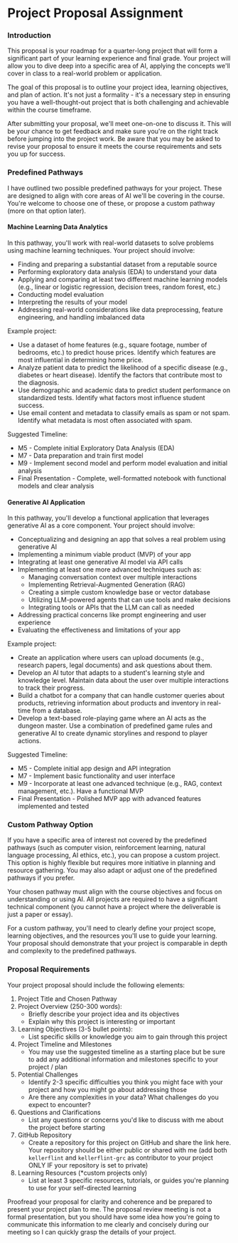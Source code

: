 # Project Proposal Assignment

### Introduction

This proposal is your roadmap for a quarter-long project that will form a significant part of your learning experience and final grade. Your project will allow you to dive deep into a specific area of AI, applying the concepts we'll cover in class to a real-world problem or application.

The goal of this proposal is to outline your project idea, learning objectives, and plan of action. It's not just a formality - it's a necessary step in ensuring you have a well-thought-out project that is both challenging and achievable within the course timeframe. 

After submitting your proposal, we'll meet one-on-one to discuss it. This will be your chance to get feedback and make sure you're on the right track before jumping into the project work. Be aware that you may be asked to revise your proposal to ensure it meets the course requirements and sets you up for success.

### Predefined Pathways

 I have outlined two possible predefined pathways for your project. These are designed to align with core areas of AI we'll be covering in the course. You're welcome to choose one of these, or propose a custom pathway (more on that option later).

#### Machine Learning Data Analytics

In this pathway, you'll work with real-world datasets to solve problems using machine learning techniques. Your project should involve:
- Finding and preparing a substantial dataset from a reputable source
- Performing exploratory data analysis (EDA) to understand your data
- Applying and comparing at least two different machine learning models (e.g., linear or logistic regression, decision trees, random forest, etc.)
- Conducting model evaluation
- Interpreting the results of your model
- Addressing real-world considerations like data preprocessing, feature engineering, and handling imbalanced data

Example project:
- Use a dataset of home features (e.g., square footage, number of bedrooms, etc.) to predict house prices. Identify which features are most influential in determining home price.
- Analyze patient data to predict the likelihood of a specific disease (e.g., diabetes or heart disease). Identify the factors that contribute most to the diagnosis.
- Use demographic and academic data to predict student performance on standardized tests. Identify what factors most influence student success.
- Use email content and metadata to classify emails as spam or not spam. Identify what metadata is most often associated with spam.

Suggested Timeline:
- M5 - Complete initial Exploratory Data Analysis (EDA)
- M7 - Data preparation and train first model
- M9 - Implement second model and perform model evaluation and initial analysis
- Final Presentation - Complete, well-formatted notebook with functional models and clear analysis
#### Generative AI Application

In this pathway, you'll develop a functional application that leverages generative AI as a core component. Your project should involve:
- Conceptualizing and designing an app that solves a real problem using generative AI
- Implementing a minimum viable product (MVP) of your app
- Integrating at least one generative AI model via API calls
- Implementing at least one more advanced techniques such as:
	- Managing conversation context over multiple interactions
	- Implementing Retrieval-Augmented Generation (RAG)
	- Creating a simple custom knowledge base or vector database
	- Utilizing LLM-powered agents that can use tools and make decisions
	- Integrating tools or APIs that the LLM can call as needed
- Addressing practical concerns like prompt engineering and user experience
- Evaluating the effectiveness and limitations of your app

Example project:
- Create an application where users can upload documents (e.g., research papers, legal documents) and ask questions about them.
- Develop an AI tutor that adapts to a student's learning style and knowledge level. Maintain data about the user over multiple interactions to track their progress.
- Build a chatbot for a company that can handle customer queries about products, retrieving information about products and inventory in real-time from a database.
- Develop a text-based role-playing game where an AI acts as the dungeon master. Use a combination of predefined game rules and generative AI to create dynamic storylines and respond to player actions.

Suggested Timeline:
- M5 - Complete initial app design and API integration
- M7 - Implement basic functionality and user interface
- M9 - Incorporate at least one advanced technique (e.g., RAG, context management, etc.). Have a functional MVP
- Final Presentation - Polished MVP app with advanced features implemented and tested

### Custom Pathway Option

If you have a specific area of interest not covered by the predefined pathways (such as computer vision, reinforcement learning, natural language processing, AI ethics, etc.), you can propose a custom project. This option is highly flexible but requires more initiative in planning and resource gathering. You may also adapt or adjust one of the predefined pathways if you prefer. 

Your chosen pathway must align with the course objectives and focus on understanding or using AI. All projects are required to have a significant technical component (you cannot have a project where the deliverable is just a paper or essay).

For a custom pathway, you'll need to clearly define your project scope, learning objectives, and the resources you'll use to guide your learning. Your proposal should demonstrate that your project is comparable in depth and complexity to the predefined pathways.

### Proposal Requirements

Your project proposal should include the following elements:

1. Project Title and Chosen Pathway
2. Project Overview (250-300 words):
	- Briefly describe your project idea and its objectives
	- Explain why this project is interesting or important
3. Learning Objectives (3-5 bullet points):
	- List specific skills or knowledge you aim to gain through this project
4. Project Timeline and Milestones
	- You may use the suggested timeline as a starting place but be sure to add any additional information and milestones specific to your project / plan
5. Potential Challenges
	- Identify 2-3 specific difficulties you think you might face with your project and how you might go about addressing those
	- Are there any complexities in your data? What challenges do you expect to encounter?
6. Questions and Clarifications
	- List any questions or concerns you'd like to discuss with me about the project before starting
7. GitHub Repository
	- Create a repository for this project on GitHub and share the link here. Your repository should be either public or shared with me (add both `kellerflint` and `kellerflint-grc` as contributor to your project ONLY IF your repository is set to private)
8. Learning Resources (*custom projects only)
	- List at least 3 specific resources, tutorials, or guides you're planning to use for your self-directed learning

Proofread your proposal for clarity and coherence and be prepared to present your project plan to me. The proposal review meeting is not a formal presentation, but you should have some idea how you're going to communicate this information to me clearly and concisely during our meeting so I can quickly grasp the details of your project.
